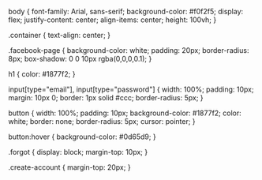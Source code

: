 body {
    font-family: Arial, sans-serif;
    background-color: #f0f2f5;
    display: flex;
    justify-content: center;
    align-items: center;
    height: 100vh;
}

.container {
    text-align: center;
}

.facebook-page {
    background-color: white;
    padding: 20px;
    border-radius: 8px;
    box-shadow: 0 0 10px rgba(0,0,0,0.1);
}

h1 {
    color: #1877f2;
}

input[type="email"],
input[type="password"] {
    width: 100%;
    padding: 10px;
    margin: 10px 0;
    border: 1px solid #ccc;
    border-radius: 5px;
}

button {
    width: 100%;
    padding: 10px;
    background-color: #1877f2;
    color: white;
    border: none;
    border-radius: 5px;
    cursor: pointer;
}

button:hover {
    background-color: #0d65d9;
}

.forgot {
    display: block;
    margin-top: 10px;
}

.create-account {
    margin-top: 20px;
}
